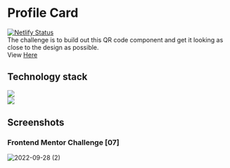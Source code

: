 # Profile Card

[![Netlify Status](https://api.netlify.com/api/v1/badges/eb8b9fff-f584-49cd-bcde-ef1044916a9f/deploy-status)](https://app.netlify.com/sites/cool-froyo-128ce8/deploys)\
The challenge is to build out this QR code component and get it looking as close to the design as possible. \
View [Here](https://cool-froyo-128ce8.netlify.app/)

## Technology stack

![](https://img.shields.io/badge/Markdown-HTML-informational)\
![](https://img.shields.io/badge/Frontend-CSS-blue)

## Screenshots

### Frontend Mentor Challenge [07]

![2022-09-28 (2)](https://user-images.githubusercontent.com/76579075/192621403-b91a803e-3196-4e8b-9a53-b9a0f3d8a5b4.png)
